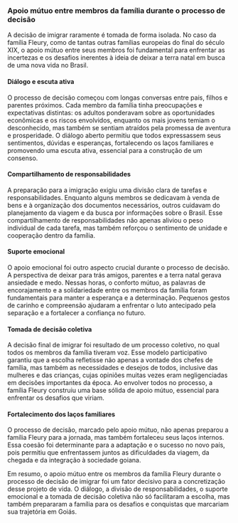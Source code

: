 ### Apoio mútuo entre membros da família durante o processo de decisão

A decisão de imigrar raramente é tomada de forma isolada. No caso da família Fleury, como de tantas outras famílias europeias do final do século XIX, o apoio mútuo entre seus membros foi fundamental para enfrentar as incertezas e os desafios inerentes à ideia de deixar a terra natal em busca de uma nova vida no Brasil.

#### Diálogo e escuta ativa

O processo de decisão começou com longas conversas entre pais, filhos e parentes próximos. Cada membro da família tinha preocupações e expectativas distintas: os adultos ponderavam sobre as oportunidades econômicas e os riscos envolvidos, enquanto os mais jovens temiam o desconhecido, mas também se sentiam atraídos pela promessa de aventura e prosperidade. O diálogo aberto permitiu que todos expressassem seus sentimentos, dúvidas e esperanças, fortalecendo os laços familiares e promovendo uma escuta ativa, essencial para a construção de um consenso.

#### Compartilhamento de responsabilidades

A preparação para a imigração exigiu uma divisão clara de tarefas e responsabilidades. Enquanto alguns membros se dedicavam à venda de bens e à organização dos documentos necessários, outros cuidavam do planejamento da viagem e da busca por informações sobre o Brasil. Esse compartilhamento de responsabilidades não apenas aliviou o peso individual de cada tarefa, mas também reforçou o sentimento de unidade e cooperação dentro da família.

#### Suporte emocional

O apoio emocional foi outro aspecto crucial durante o processo de decisão. A perspectiva de deixar para trás amigos, parentes e a terra natal gerava ansiedade e medo. Nessas horas, o conforto mútuo, as palavras de encorajamento e a solidariedade entre os membros da família foram fundamentais para manter a esperança e a determinação. Pequenos gestos de carinho e compreensão ajudaram a enfrentar o luto antecipado pela separação e a fortalecer a confiança no futuro.

#### Tomada de decisão coletiva

A decisão final de imigrar foi resultado de um processo coletivo, no qual todos os membros da família tiveram voz. Esse modelo participativo garantiu que a escolha refletisse não apenas a vontade dos chefes de família, mas também as necessidades e desejos de todos, inclusive das mulheres e das crianças, cujas opiniões muitas vezes eram negligenciadas em decisões importantes da época. Ao envolver todos no processo, a família Fleury construiu uma base sólida de apoio mútuo, essencial para enfrentar os desafios que viriam.

#### Fortalecimento dos laços familiares

O processo de decisão, marcado pelo apoio mútuo, não apenas preparou a família Fleury para a jornada, mas também fortaleceu seus laços internos. Essa coesão foi determinante para a adaptação e o sucesso no novo país, pois permitiu que enfrentassem juntos as dificuldades da viagem, da chegada e da integração à sociedade goiana.

Em resumo, o apoio mútuo entre os membros da família Fleury durante o processo de decisão de imigrar foi um fator decisivo para a concretização desse projeto de vida. O diálogo, a divisão de responsabilidades, o suporte emocional e a tomada de decisão coletiva não só facilitaram a escolha, mas também prepararam a família para os desafios e conquistas que marcariam sua trajetória em Goiás.